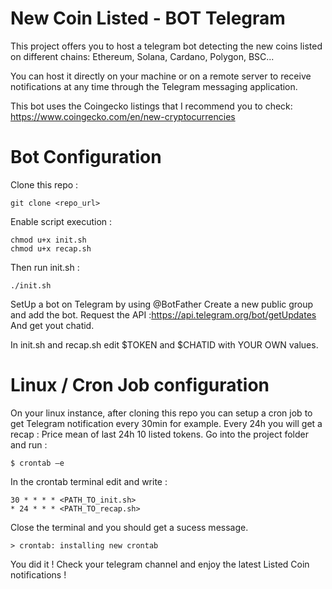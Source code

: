 # New Coin Listed - BOT Telegram
This project offers you to host a telegram bot detecting the new coins listed on different chains: Ethereum, Solana, Cardano, Polygon, BSC...

You can host it directly on your machine or on a remote server to receive notifications at any time through the Telegram messaging application.

This bot uses the Coingecko listings that I recommend you to check: https://www.coingecko.com/en/new-cryptocurrencies

# Bot Configuration 
Clone this repo :
```
git clone <repo_url>
```

Enable script execution :
```
chmod u+x init.sh
chmod u+x recap.sh
```

Then run init.sh : 
```
./init.sh
```

SetUp a bot on Telegram by using @BotFather
Create a new public group and add the bot.
Request the API :[https://api.telegram.org/bot<YourBOTToken>/getUpdates](https://api.telegram.org/bot<YourBOTToken>/getUpdates)
And get yout chatid.
  
In init.sh and recap.sh edit $TOKEN and $CHATID with YOUR OWN values.

# Linux / Cron Job configuration

On your linux instance, after cloning this repo you can setup a cron job to get Telegram notification every 30min for example.
Every 24h you will get a recap : Price mean of last 24h 10 listed tokens.
Go into the project folder and run :
```
$ crontab –e
```
In the crontab terminal edit and write :
```
30 * * * * <PATH_TO_init.sh>
* 24 * * * <PATH_TO_recap.sh>
```
Close the terminal and you should get a sucess message.
```
> crontab: installing new crontab
```
You did it ! Check your telegram channel and enjoy the latest Listed Coin notifications !
